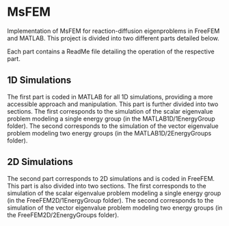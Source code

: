 # MsFEM
Implementation of MsFEM for reaction-diffusion eigenproblems in FreeFEM and MATLAB.
This project is divided into two different parts detailed below.

Each part contains a ReadMe file detailing the operation of the respective part.

## 1D Simulations
The first part is coded in MATLAB for all 1D simulations, providing a more accessible approach and manipulation.
This part is further divided into two sections. The first corresponds to the simulation of the scalar eigenvalue problem modeling a single energy group (in the MATLAB1D/1EnergyGroup folder).
The second corresponds to the simulation of the vector eigenvalue problem modeling two energy groups (in the MATLAB1D/2EnergyGroups folder).

## 2D Simulations
The second part corresponds to 2D simulations and is coded in FreeFEM. This part is also divided into two sections. The first corresponds to the simulation of the scalar eigenvalue problem modeling a single energy group (in the FreeFEM2D/1EnergyGroup folder).
The second corresponds to the simulation of the vector eigenvalue problem modeling two energy groups (in the FreeFEM2D/2EnergyGroups folder).
